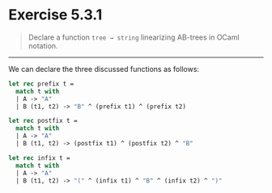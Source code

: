 # Exercise 5.3.1

> Declare a function `tree → string` linearizing AB-trees in OCaml notation.

---

We can declare the three discussed functions as follows:
```ocaml
let rec prefix t =
  match t with
  | A -> "A"
  | B (t1, t2) -> "B" ^ (prefix t1) ^ (prefix t2)

let rec postfix t =
  match t with
  | A -> "A"
  | B (t1, t2) -> (postfix t1) ^ (postfix t2) ^ "B"

let rec infix t =
  match t with
  | A -> "A"
  | B (t1, t2) -> "(" ^ (infix t1) ^ "B" ^ (infix t2) ^ ")"
```
